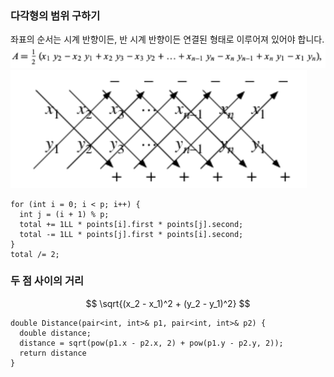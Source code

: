 ### 다각형의 범위 구하기
좌표의 순서는 시계 반향이든, 반 시계 반향이든 연결된 형태로 이루어져 있어야 합니다.
![alt text](image/신발끈공식.png)
![alt text](image/신발끈공식2.png)

```
for (int i = 0; i < p; i++) {
  int j = (i + 1) % p;
  total += 1LL * points[i].first * points[j].second;
  total -= 1LL * points[j].first * points[i].second;
}
total /= 2;
```

### 두 점 사이의 거리
$$
\sqrt{(x_2 - x_1)^2 + (y_2 - y_1)^2}
$$

```
double Distance(pair<int, int>& p1, pair<int, int>& p2) {
  double distance;
  distance = sqrt(pow(p1.x - p2.x, 2) + pow(p1.y - p2.y, 2));
  return distance
}
```